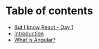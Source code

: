# Table of contents

* [But I know React - Day 1](README.md)
* [Introduction](day-1.md)
* [What is Angular?](what-is-angular.md)

